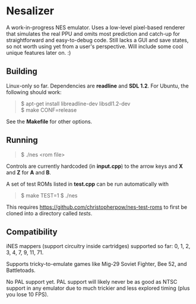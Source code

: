 # Nesalizer #

A work-in-progress NES emulator. Uses a low-level pixel-based renderer that simulates the real PPU
and omits most prediction and catch-up for straightforward and easy-to-debug code. Still lacks a
GUI and save states, so not worth using yet from a user's perspective. Will include some cool
unique features later on. :)

## Building ##

Linux-only so far. Dependencies are <b>readline</b> and <b>SDL 1.2</b>. For Ubuntu, the following
should work:

> $ apt-get install libreadline-dev libsdl1.2-dev  
> $ make CONF=release

See the <b>Makefile</b> for other options.

## Running ##

> $ ./nes \<rom file\>

Controls are currently hardcoded (in <b>input.cpp</b>) to the arrow keys and <b>X</b> and <b>Z</b> for
<b>A</b> and <b>B</b>.

A set of test ROMs listed in <b>test.cpp</b> can be run automatically with

> $ make TEST=1
> $ ./nes

This requires https://github.com/christopherpow/nes-test-roms to first be cloned into a directory
called <i>tests</i>.

## Compatibility ##

iNES mappers (support circuitry inside cartridges) supported so far: 0, 1, 2, 3, 4, 7, 9, 11, 71.

Supports tricky-to-emulate games like Mig-29 Soviet Fighter, Bee 52, and Battletoads.

No PAL support yet. PAL support will likely never be as good as NTSC support in any emulator due to much
trickier and less explored timing (plus you lose 10 FPS).
